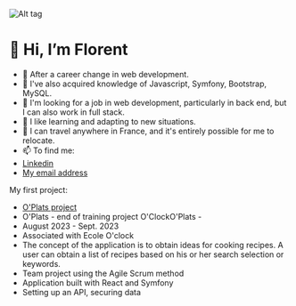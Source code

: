 ![Alt tag](https://github.com/LamacheFlorent/LamacheFlorent/assets/127777988/b2cc6e1d-2013-4dec-9593-908a6b4e0a22)

# 👋 Hi, I’m Florent

- 💪 After a career change in web development. 
- 🌱 I've also acquired knowledge of Javascript, Symfony, Bootstrap, MySQL.
- 💞️ I'm looking for a job in web development, particularly in back end, but I can also work in full stack. 
- 🚀 I like learning and adapting to new situations.
- 🚗 I can travel anywhere in France, and it's entirely possible for me to relocate.
- 📫 To find me:  
- [Linkedin](https://www.linkedin.com/in/florentlamache/)
- [My email address](florentlamache@gmail.com)


My first project:
- [O'Plats project](https://www.youtube.com/watch?v=4sV_fYssa-E)
- O'Plats - end of training project O'ClockO'Plats - 
- August 2023 - Sept. 2023
- Associated with Ecole O'clock
- The concept of the application is to obtain ideas for cooking recipes. A user can obtain a list of recipes based on his or her search selection or keywords.
- Team project using the Agile Scrum method
- Application built with React and Symfony
- Setting up an API, securing data
